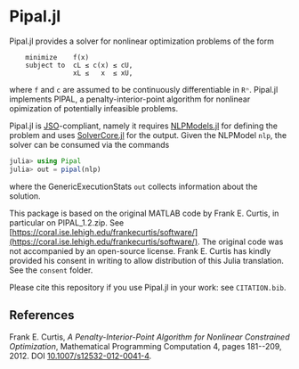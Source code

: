 # Pipal.jl

Pipal.jl provides a solver for nonlinear optimization problems of the form
```
	minimize    f(x)
	subject to  cL ≤ c(x) ≤ cU,
	            xL ≤   x  ≤ xU,
```
where `f` and `c` are assumed to be continuously differentiable in `Rⁿ`. Pipal.jl implements PIPAL, a penalty-interior-point algorithm for nonlinear opimization of potentially infeasible problems.

Pipal.jl is [JSO](https://github.com/JuliaSmoothOptimizers)-compliant, namely it requires [NLPModels.jl](https://github.com/JuliaSmoothOptimizers/NLPModels.jl) for defining the problem and uses [SolverCore.jl](https://github.com/JuliaSmoothOptimizers/SolverCore.jl) for the output. Given the NLPModel `nlp`, the solver can be consumed via the commands
```julia
julia> using Pipal
julia> out = pipal(nlp)
```
where the GenericExecutionStats `out` collects information about the solution.

This package is based on the original MATLAB code by Frank E. Curtis, in particular on PIPAL_1.2.zip. See [https://coral.ise.lehigh.edu/frankecurtis/software/](https://coral.ise.lehigh.edu/frankecurtis/software/). The original code was not accompanied by an open-source license. Frank E. Curtis has kindly provided his consent in writing to allow distribution of this Julia translation. See the `consent` folder.

Please cite this repository if you use Pipal.jl in your work: see `CITATION.bib`.

## References

Frank E. Curtis, *A Penalty-Interior-Point Algorithm for Nonlinear Constrained Optimization*, Mathematical Programming Computation 4, pages 181--209, 2012. DOI [10.1007/s12532-012-0041-4](https://doi.org/10.1007/s12532-012-0041-4).
